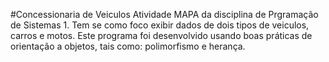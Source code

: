 #Concessionaria de Veiculos
Atividade MAPA da disciplina de Prgramação de Sistemas 1. Tem se como foco exibir dados de dois tipos de veiculos, carros e motos. Este programa foi desenvolvido usando boas práticas de orientação a objetos, tais como: polimorfismo e herança.
